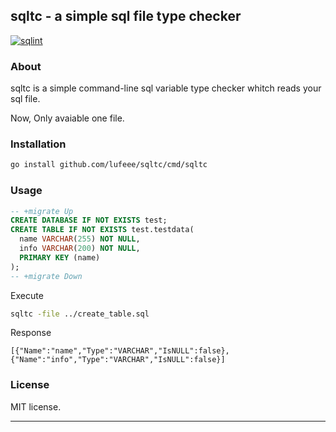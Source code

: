 ## sqltc - a simple sql file type checker

[![sqlint](https://github.com/lufeee/sqltc/actions/workflows/go.yml/badge.svg?branch=main)](https://github.com/lufeee/sqltc/actions/workflows/go.yml)

### About

sqltc is a simple command-line sql variable type checker whitch reads your sql file.

Now, Only avaiable one file.

### Installation

```sh
go install github.com/lufeee/sqltc/cmd/sqltc
```

### Usage

```sql
-- +migrate Up
CREATE DATABASE IF NOT EXISTS test;
CREATE TABLE IF NOT EXISTS test.testdata(
  name VARCHAR(255) NOT NULL,
  info VARCHAR(200) NOT NULL,
  PRIMARY KEY (name)
);
-- +migrate Down
```

Execute
```sh
sqltc -file ../create_table.sql
```

Response
```
[{"Name":"name","Type":"VARCHAR","IsNULL":false},{"Name":"info","Type":"VARCHAR","IsNULL":false}]
```

### License 

MIT license.

<hr>
